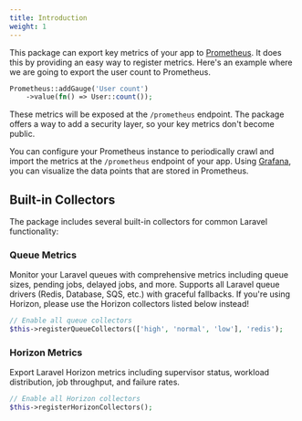```yaml
---
title: Introduction
weight: 1
---
```


This package can export key metrics of your app to [Prometheus](https://prometheus.io). It does this by providing an easy way to register metrics. Here's an example where we are going to export the user count to Prometheus.

```php
Prometheus::addGauge('User count')
    ->value(fn() => User::count());
```

These metrics will be exposed at the `/prometheus` endpoint. The package offers a way to add a security layer, so your key metrics don't become public.

You can configure your Prometheus instance to periodically crawl and import the metrics at the `/prometheus` endpoint of your app. Using [Grafana](https://grafana.com), you can visualize the data points that are stored in Prometheus.

## Built-in Collectors

The package includes several built-in collectors for common Laravel functionality:

### Queue Metrics
Monitor your Laravel queues with comprehensive metrics including queue sizes, pending jobs, delayed jobs, and more. Supports all Laravel queue drivers (Redis, Database, SQS, etc.) with graceful fallbacks. If you're using Horizon, please use the Horizon collectors listed below instead!

```php
// Enable all queue collectors
$this->registerQueueCollectors(['high', 'normal', 'low'], 'redis');
```

### Horizon Metrics
Export Laravel Horizon metrics including supervisor status, workload distribution, job throughput, and failure rates.

```php
// Enable all Horizon collectors
$this->registerHorizonCollectors();
```
